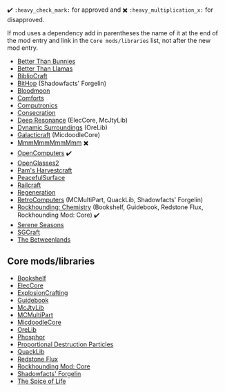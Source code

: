:heavy_check_mark: `:heavy_check_mark:` for approved and :heavy_multiplication_x: `:heavy_multiplication_x:` for disapproved.

If mod uses a dependency add in parentheses the name of it at the end of the mod entry and link in the `Core mods/libraries` list, not after the new mod entry.

- [Better Than Bunnies](https://minecraft.curseforge.com/projects/better-than-bunnies)
- [Better Than Llamas](https://minecraft.curseforge.com/projects/better-than-llamas)
- [BiblioCraft](https://minecraft.curseforge.com/projects/bibliocraft)
- [BitHop](https://minecraft.curseforge.com/projects/bithop) (Shadowfacts' Forgelin)
- [Bloodmoon](https://minecraft.curseforge.com/projects/bloodmoon)
- [Comforts](https://minecraft.curseforge.com/projects/comforts)
- [Computronics](https://github.com/Vexatos/Computronics)
- [Consecration](https://minecraft.curseforge.com/projects/consecration)
- [Deep Resonance](https://minecraft.curseforge.com/projects/deep-resonance) (ElecCore, McJtyLib)
- [Dynamic Surroundings](https://minecraft.curseforge.com/projects/dynamic-surroundings) (OreLib)
- [Galacticraft](https://micdoodle8.com/mods/galacticraft) (MicdoodleCore)
- [MmmMmmMmmMmm](https://minecraft.curseforge.com/projects/mmmmmmmmmmmm) :heavy_multiplication_x:
- [OpenComputers](https://minecraft.curseforge.com/projects/opencomputers) :heavy_check_mark:
- [OpenGlasses2](https://minecraft.curseforge.com/projects/openglasses2)
- [Pam's Harvestcraft](https://minecraft.curseforge.com/projects/pams-harvestcraft)
- [PeacefulSurface](https://minecraft.curseforge.com/projects/peacefulsurface)
- [Railcraft](https://minecraft.curseforge.com/projects/railcraft)
- [Regeneration](https://minecraft.curseforge.com/projects/regeneration)
- [RetroComputers](https://minecraft.curseforge.com/projects/retrocomputers) (MCMultiPart, QuackLib, Shadowfacts' Forgelin)
- [Rockhounding: Chemistry](https://minecraft.curseforge.com/projects/rockhounding-mod-chemistry) (Bookshelf, Guidebook, Redstone Flux, Rockhounding Mod: Core) :heavy_check_mark:
- [Serene Seasons](https://minecraft.curseforge.com/projects/serene-seasons)
- [SGCraft](https://ore.spongepowered.org/Dockter/SGCraft)
- [The Betweenlands](https://minecraft.curseforge.com/projects/angry-pixel-the-betweenlands-mod)

## Core mods/libraries

- [Bookshelf](https://minecraft.curseforge.com/projects/bookshelf)
- [ElecCore](https://minecraft.curseforge.com/projects/eleccore)
- [ExplosionCrafting](https://minecraft.curseforge.com/projects/explosioncrafting)
- [Guidebook](https://minecraft.curseforge.com/projects/guidebook)
- [McJtyLib](https://minecraft.curseforge.com/projects/mcjtylib)
- [MCMultiPart](https://minecraft.curseforge.com/projects/mcmultipart)
- [MicdoodleCore](https://micdoodle8.com/mods/galacticraft)
- [OreLib](https://minecraft.curseforge.com/projects/orelib)
- [Phosphor](https://minecraft.curseforge.com/projects/phosphor)
- [Proportional Destruction Particles](https://minecraft.curseforge.com/projects/proportional-destruction-particles)
- [QuackLib](https://minecraft.curseforge.com/projects/quacklib)
- [Redstone Flux](https://minecraft.curseforge.com/projects/redstone-flux)
- [Rockhounding Mod: Core](https://minecraft.curseforge.com/projects/rockhounding-mod-core)
- [Shadowfacts' Forgelin](https://minecraft.curseforge.com/projects/shadowfacts-forgelin)
- [The Spice of Life](https://minecraft.curseforge.com/projects/the-spice-of-life)
